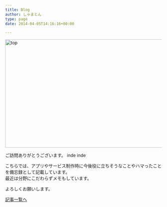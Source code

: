 ```yaml
---
title: Blog
author: しゃまとん
type: page
date: 2014-04-05T14:16:16+00:00

---
```

[][1][<img src="https://shamaton.orz.hm/blog/wp-content/uploads/2014/04/top.png" alt="top" width="750" height="348" class="alignnone wp-image-81 size-full" />][1]

ご訪問ありがとうございます。
inde inde

こちらでは、アプリやサービス制作時に今後役に立ちそうなことやハマったことを備忘録として記載しています。  
最近は分野にこだわらずメモもしています。

よろしくお願いします。

[記事一覧へ][2]

 [1]: https://shamaton.orz.hm/blog/wp-content/uploads/2014/04/top.png
 [2]: https://shamaton.orz.hm/blog/page-79 "投稿記事一覧"